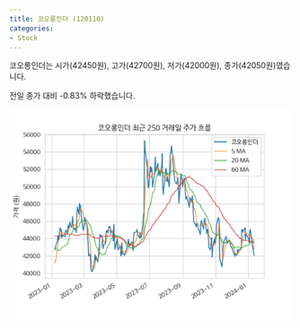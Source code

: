 ```yaml
---
title: 코오롱인더 (120110)
categories:
- Stock
---
```


코오롱인더는 시가(42450원), 고가(42700원), 저가(42000원), 종가(42050원)였습니다.

전일 종가 대비 -0.83% 하락했습니다.

<!-- more -->

![120110](/assets/images/stock/120110.png)